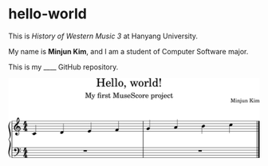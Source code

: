 # hello-world
This is *History of Western Music 3* at Hanyang University.

My name is **Minjun Kim**, and I am a student of Computer Software major.

This is my ____ GitHub repository.

<img src="hello-world.png">
